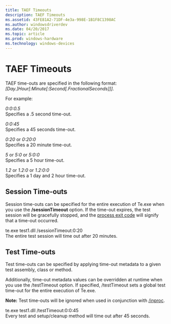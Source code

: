```yaml
---
title: TAEF Timeouts
description: TAEF Timeouts
ms.assetid: 43FE81A2-71DF-4e3a-998E-1B1F8C1398AC
ms.author: windowsdriverdev
ms.date: 04/20/2017
ms.topic: article
ms.prod: windows-hardware
ms.technology: windows-devices
---
```


# TAEF Timeouts


TAEF time-outs are specified in the following format: *\[Day.\]Hour\[:Minute\[:Second\[.FractionalSeconds\]\]\]*.

For example:

*0:0:0.5*  
Specifies a .5 second time-out.

<span id="0_0_45"></span>*0:0:45*  
Specifies a 45 seconds time-out.

<span id="0_20_or_0_20_0"></span><span id="0_20_OR_0_20_0"></span>*0:20* or *0:20:0*  
Specifies a 20 minute time-out.

<span id="5_or_5_0_or_5_0_0"></span><span id="5_OR_5_0_OR_5_0_0"></span>*5* or *5:0* or *5:0:0*  
Specifies a 5 hour time-out.

<span id="1.2_or_1.2_0_or_1.2_0_0"></span><span id="1.2_OR_1.2_0_OR_1.2_0_0"></span>*1.2* or *1.2:0* or *1.2:0:0*  
Specifies a 1 day and 2 hour time-out.

## <span id="Session_Time-outs"></span><span id="session_time-outs"></span><span id="SESSION_TIME-OUTS"></span>Session Time-outs


Session time-outs can be specified for the entire execution of Te.exe when you use the **/sessionTimeout** option. If the time-out expires, the test session will be gracefully stopped, and the [process exit code](exit-codes-for-taef.md) will signify that a time-out occurred.

<span id="te.exe_test1.dll__sessionTimeout_0_20"></span><span id="te.exe_test1.dll__sessiontimeout_0_20"></span><span id="TE.EXE_TEST1.DLL__SESSIONTIMEOUT_0_20"></span>te.exe test1.dll /sessionTimeout:0:20  
The entire test session will time out after 20 minutes.

## <span id="Test_Time-outs"></span><span id="test_time-outs"></span><span id="TEST_TIME-OUTS"></span>Test Time-outs


Test time-outs can be specified by applying time-out metadata to a given test assembly, class or method.

Additionally, time-out metadata values can be overridden at runtime when you use the /testTimeout option. If specified, /testTimeout sets a global test time-out for the entire execution of Te.exe.

**Note:** Test time-outs will be ignored when used in conjunction with [/inproc](te-exe-command-line-parameters.md#inproc).

<span id="te.exe_test1.dll__testTimeout_0_0_45"></span><span id="te.exe_test1.dll__testtimeout_0_0_45"></span><span id="TE.EXE_TEST1.DLL__TESTTIMEOUT_0_0_45"></span>te.exe test1.dll /testTimeout:0:0:45  
Every test and setup/cleanup method will time out after 45 seconds.

 

 





